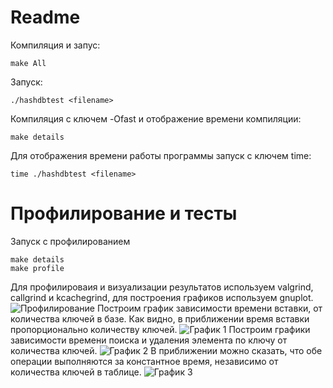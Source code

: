 # Readme
Компиляция и запус:
```
make All
```
Запуск:
```
./hashdbtest <filename>
```
Компиляция с ключем -Ofast и отображение времени компиляции:
```
make details
```
Для отображения времени работы программы запуск с ключем time:
```
time ./hashdbtest <filename>
```

# Профилирование и тесты
Запуск с профилированием
```
make details
make profile
```
Для профилироваия и визуализации результатов используем valgrind, callgrind и kcachegrind, для построения графиков используем gnuplot.
![Профилирование](https://github.com/ksartamonov/data-base/blob/stat/pictures/testing.png)
Построим график зависимости времени вставки, от количества ключей в базе. Как видно, в приближении время вставки пропорционально количеству ключей.
![График 1](https://github.com/ksartamonov/data-base/tree/stat/pictures/testplot(set).png)
Построим графики зависимости времени поиска и удаления элемента по ключу от количества ключей.
![График 2](https://github.com/ksartamonov/data-base/tree/stat/pictures/testplot(get).png)
В приближении можно сказать, что обе операции выполняются за константное время, независимо от количества ключей в таблице.
![График 3](https://github.com/ksartamonov/data-base/tree/stat/pictures/testplot(del).png)

